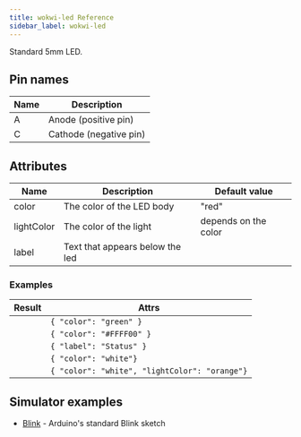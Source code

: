 ```yaml
---
title: wokwi-led Reference
sidebar_label: wokwi-led
---
```


Standard 5mm LED.

<wokwi-led />

## Pin names

| Name | Description            |
| ---- | ---------------------- |
| A    | Anode (positive pin)   |
| C    | Cathode (negative pin) |

## Attributes

| Name       | Description                     | Default value        |
| ---------- | ------------------------------- | -------------------- |
| color      | The color of the LED body       | "red"                |
| lightColor | The color of the light          | depends on the color |
| label      | Text that appears below the led |                      |

### Examples

| Result                                                    | Attrs                                         |
| --------------------------------------------------------- | --------------------------------------------- |
| <wokwi-led color="green" />                               | `{ "color": "green" }`                        |
| <wokwi-led color="#FFFF00" />                             | `{ "color": "#FFFF00" }`                      |
| <wokwi-led label="Status" />                              | `{ "label": "Status" }`                       |
| <wokwi-led color="white" />                               | `{ "color": "white"}`                         |
| <wokwi-led color="white" lightColor="orange" value="1" /> | `{ "color": "white", "lightColor": "orange"}` |

## Simulator examples

- [Blink](https://wokwi.com/arduino/libraries/demo/blink) - Arduino's standard Blink sketch
